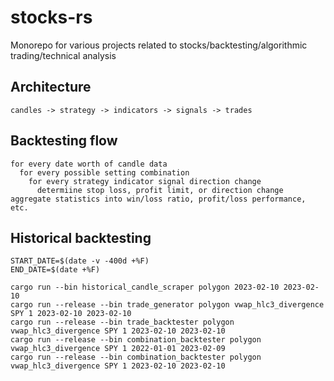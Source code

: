 # stocks-rs
Monorepo for various projects related to stocks/backtesting/algorithmic trading/technical analysis

## Architecture

```
candles -> strategy -> indicators -> signals -> trades
```

## Backtesting flow

```
for every date worth of candle data
  for every possible setting combination
    for every strategy indicator signal direction change
      determiine stop loss, profit limit, or direction change
aggregate statistics into win/loss ratio, profit/loss performance, etc.
```

## Historical backtesting

```shell
START_DATE=$(date -v -400d +%F)
END_DATE=$(date +%F)

cargo run --bin historical_candle_scraper polygon 2023-02-10 2023-02-10
cargo run --release --bin trade_generator polygon vwap_hlc3_divergence SPY 1 2023-02-10 2023-02-10
cargo run --release --bin trade_backtester polygon vwap_hlc3_divergence SPY 1 2023-02-10 2023-02-10
cargo run --release --bin combination_backtester polygon vwap_hlc3_divergence SPY 1 2022-01-01 2023-02-09
cargo run --release --bin combination_backtester polygon vwap_hlc3_divergence SPY 1 2023-02-10 2023-02-10
```
